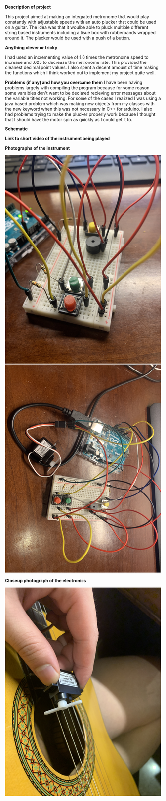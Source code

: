 **Description of project**

This project aimed at making an integrated metronome that would play constantly with adjustable speeds with an auto plucker that could be used on a guitar. The idea was that it woulbe able to pluck multiple different string based instruments including a tisue box with rubberbands wrapped around it. The plucker would be used with a push of a button.

**Anything clever or tricky**

I had used an incrementing value of 1.6 times the metronome speed to increase and .625 to decrease the metronome rate. This provided the cleanest decimal point values. I also spent a decent amount of time making the functions which I think worked out to implement my project quite well.

**Problems (if any) and how you overcame them**
I have been having problems largely with compiling the program because for some reason some varaibles don't want to be declared recieving error messages about the variable titles not working. For some of the cases I realized I was using a java based problem which was making new objects from my classes with the new keyword when this was not necessary in C++ for arduino. I also had problems trying to make the plucker properly work because I thought that I should have the motor spin as quickly as I could get it to.


**Schematic**



**Link to short video of the instrument being played**



**Photographs of the instrument**

![](IMG_8073.JPG)
![](IMG_8074.JPG)

**Closeup photograph of the electronics**

![](IMG_8075.JPG)
